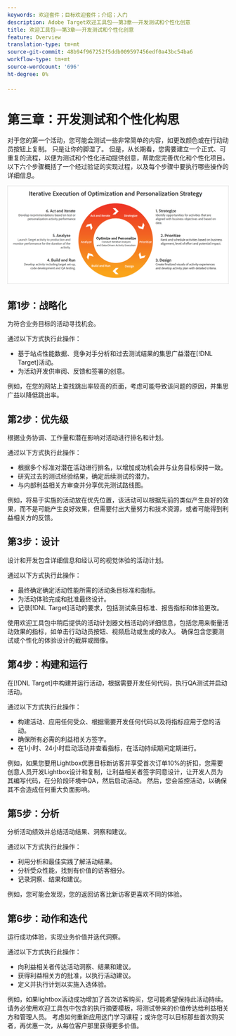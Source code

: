 ```yaml
---
keywords: 欢迎套件；目标欢迎套件；介绍；入门
description: Adobe Target欢迎工具包——第3章——开发测试和个性化创意
title: 欢迎工具包——第3章——开发测试和个性化创意
feature: Overview
translation-type: tm+mt
source-git-commit: 48b94f967252f5ddb009597456edf0a43bc54ba6
workflow-type: tm+mt
source-wordcount: '696'
ht-degree: 0%

---
```



# 第三章：开发测试和个性化构思

对于您的第一个活动，您可能会测试一些非常简单的内容，如更改颜色或在行动动员按钮上复制。 只是让你的脚湿了。 但是，从长期看，您需要建立一个正式、可重复的流程，以便为测试和个性化活动提供创意，帮助您完善优化和个性化项目。 以下六个步骤概括了一个经过验证的实现过程，以及每个步骤中要执行哪些操作的详细信息。

![优化与个性化战略图的迭代执行](/help/c-intro/assets/six-steps.png)

## 第1步：战略化

为符合业务目标的活动寻找机会。

通过以下方式执行此操作：

* 基于站点性能数据、竞争对手分析和过去测试结果的集思广益潜在[!DNL Target]活动。
* 为活动开发供审阅、反馈和签署的创意。

例如，在您的网站上查找跳出率较高的页面，考虑可能导致该问题的原因，并集思广益以降低跳出率。

## 第2步：优先级

根据业务协调、工作量和潜在影响对活动进行排名和计划。

通过以下方式执行此操作：

* 根据多个标准对潜在活动进行排名，以增加成功机会并与业务目标保持一致。
* 研究过去的测试经验结果，确定后续测试的潜力。
* 与内部利益相关方审查并分享优先测试路线图。

例如，将易于实施的活动放在优先位置，该活动可以根据先前的类似产生良好的效果，而不是可能产生良好效果，但需要付出大量努力和技术资源，或者可能得到利益相关方的反馈。

## 第3步：设计

设计和开发包含详细信息和经认可的视觉体验的活动计划。

通过以下方式执行此操作：

* 最终确定确定活动性能所需的活动条目标准和指标。
* 为活动体验完成和批准最终设计。
* 记录[!DNL Target]活动的要求，包括测试条目标准、报告指标和体验更改。

使用欢迎工具包中稍后提供的活动计划器文档活动的详细信息，包括您用来衡量活动效果的指标，如单击行动动员按钮、视频启动或生成的收入。 确保包含您要测试或个性化的体验设计的截屏或图像。

## 第4步：构建和运行

在[!DNL Target]中构建并运行活动，根据需要开发任何代码，执行QA测试并启动活动。

通过以下方式执行此操作：

* 构建活动、应用任何受众、根据需要开发任何代码以及将指标应用于您的活动。
* 确保所有必需的利益相关方签字。
* 在1小时、24小时启动活动并查看指标，在活动持续期间定期进行。

例如，如果您要用Lightbox优惠目标新访客并享受首次订单10%的折扣，您需要创意人员开发Lightbox设计和复制，让利益相关者签字同意设计，让开发人员为其编写代码，在分阶段环境中QA，然后启动活动。 然后，您会监控活动，以确保其不会造成任何重大负面影响。

## 第5步：分析

分析活动绩效并总结活动结果、洞察和建议。

通过以下方式执行此操作：

* 利用分析和最佳实践了解活动结果。
* 分析受众性能，找到有价值的访客细分。
* 记录洞察、结果和建议。

例如，您可能会发现，您的返回访客比新访客更喜欢不同的体验。

## 第6步：动作和迭代

运行成功体验，实现业务价值并迭代洞察。

通过以下方式执行此操作：

* 向利益相关者传达活动洞察、结果和建议。
* 获得利益相关方的批准，以执行活动建议。
* 定义并执行计划以实施入选体验。

例如，如果lightbox活动成功增加了首次访客购买，您可能希望保持此活动持续。 请务必使用欢迎工具包中包含的执行摘要模板，将测试带来的价值传达给利益相关方和管理人员。 考虑如何重新应用这门学习课程；或许您可以目标那些首次购买者，再优惠一次，从每位客户那里获得更多价值。